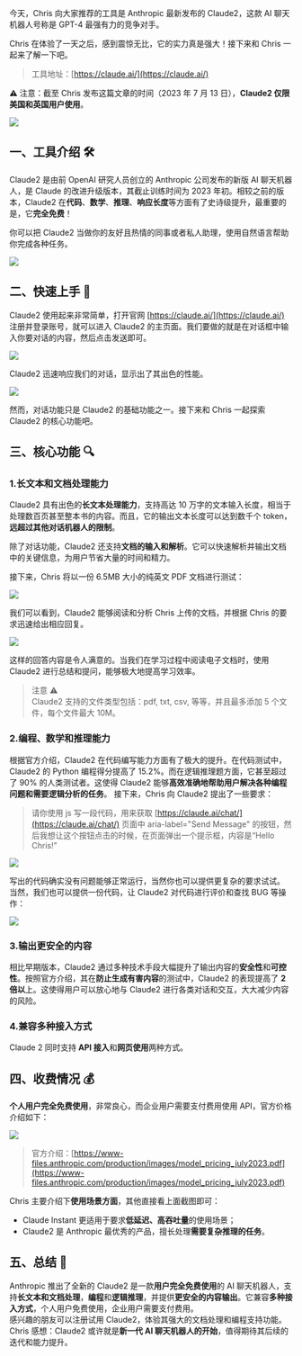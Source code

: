 今天，Chris 向大家推荐的工具是 Anthropic 最新发布的 Claude2，这款 AI 聊天机器人号称是 GPT-4 最强有力的竞争对手。

Chris 在体验了一天之后，感到震惊无比，它的实力真是强大！接下来和 Chris 一起来了解一下吧。

> 工具地址：[https://claude.ai/](https://claude.ai/)

⚠️ 注意：截至 Chris 发布这篇文章的时间（2023 年 7 月 13 日），**Claude2 仅限美国和英国用户使用**。

![](https://files.mdnice.com/user/5763/e2670e9e-cd23-479f-8ae4-0f3f26e2f4d1.png)

## 一、工具介绍 🛠️

Claude2 是由前 OpenAI 研究人员创立的 Anthropic 公司发布的新版 AI 聊天机器人，是 Claude 的改进升级版本，其截止训练时间为 2023 年初。相较之前的版本，Claude2 在**代码**、**数学**、**推理**、**响应长度**等方面有了史诗级提升，最重要的是，它**完全免费**！

你可以把 Claude2 当做你的友好且热情的同事或者私人助理，使用自然语言帮助你完成各种任务。

![](https://files.mdnice.com/user/5763/980acb4c-0d8a-45f4-b267-29db8e17791f.png)

## 二、快速上手 🚀

Claude2 使用起来非常简单，打开官网 [https://claude.ai/](https://claude.ai/) 注册并登录账号，就可以进入 Claude2 的主页面。我们要做的就是在对话框中输入你要对话的内容，然后点击发送即可。

![](https://files.mdnice.com/user/5763/557a7793-734b-4753-adb1-82afe7c958b6.png)

Claude2 迅速响应我们的对话，显示出了其出色的性能。

![](https://files.mdnice.com/user/5763/7fddc88c-3c33-44b3-b7e2-570f32b54ca7.png)

然而，对话功能只是 Claude2 的基础功能之一。接下来和 Chris 一起探索 Claude2 的核心功能吧。

## 三、核心功能 🔍

### 1.长文本和文档处理能力

Claude2 具有出色的**长文本处理能力**，支持高达 10 万字的文本输入长度，相当于处理数百页甚至整本书的内容。而且，它的输出文本长度可以达到数千个 token，**远超过其他对话机器人的限制**。

除了对话功能，Claude2 还支持**文档的输入和解析**。它可以快速解析并输出文档中的关键信息，为用户节省大量的时间和精力。

接下来，Chris 将以一份 6.5MB 大小的纯英文 PDF 文档进行测试：

![](https://files.mdnice.com/user/5763/feb7004b-7966-4866-88bd-ff8f666cd296.png)

我们可以看到，Claude2 能够阅读和分析 Chris 上传的文档，并根据 Chris 的要求迅速给出相应回复。

![](https://files.mdnice.com/user/5763/5b0d5912-6c42-40e2-8845-4624b5bca516.png)

这样的回答内容是令人满意的。当我们在学习过程中阅读电子文档时，使用 Claude2 进行总结和提问，能够极大地提高学习效率。

> 注意 ⚠️  
> Claude2 支持的文件类型包括：pdf, txt, csv, 等等，并且最多添加 5 个文件，每个文件最大 10M。

### 2.编程、数学和推理能力

根据官方介绍，Claude2 在代码编写能力方面有了极大的提升。在代码测试中，Claude2 的 Python 编程得分提高了 15.2%。而在逻辑推理题方面，它甚至超过了 90% 的人类测试者。这使得 Claude2 能够**高效准确地帮助用户解决各种编程问题和需要逻辑分析的任务**。
接下来，Chris 向 Claude2 提出了一些要求：

> 请你使用 js 写一段代码，用来获取 [https://claude.ai/chat/](https://claude.ai/chat/) 页面中 aria-label="Send Message" 的按钮，然后我想让这个按钮点击的时候，在页面弹出一个提示框，内容是“Hello Chris!”

![](https://files.mdnice.com/user/5763/221a65db-e3a9-4f62-acc3-c4b4bf800b82.png)

写出的代码确实没有问题能够正常运行，当然你也可以提供更复杂的要求试试。
当然，我们也可以提供一份代码，让 Claude2 对代码进行评价和查找 BUG 等操作：

![](https://files.mdnice.com/user/5763/c27d9b1b-e406-4e5b-9633-97eba68c9739.png)

### 3.输出更安全的内容

相比早期版本，Claude2 通过多种技术手段大幅提升了输出内容的**安全性**和**可控性**。按照官方介绍，其在**防止生成有害内容**的测试中，Claude2 的表现提高了 **2 倍以**上。这使得用户可以放心地与 Claude2 进行各类对话和交互，大大减少内容的风险。

### 4.兼容多种接入方式

Claude 2 同时支持 **API 接入**和**网页使用**两种方式。

## 四、收费情况 💰

**个人用户完全免费使用**，非常良心，而企业用户需要支付费用使用 API，官方价格介绍如下：

![](https://files.mdnice.com/user/5763/fd5e3438-2b72-4205-83d9-00bd0ec2bace.png)

> 官方介绍：[https://www-files.anthropic.com/production/images/model_pricing_july2023.pdf](https://www-files.anthropic.com/production/images/model_pricing_july2023.pdf)

Chris 主要介绍下**使用场景方面**，其他直接看上面截图即可：

- Claude Instant 更适用于要求**低延迟、高吞吐量**的使用场景；
- Claude2 是 Anthropic 最优秀的产品，擅长处理**需要复杂推理的任务**。

## 五、总结 📝

Anthropic 推出了全新的 Claude2 是一款**用户完全免费使用**的 AI 聊天机器人，支持**长文本和文档处理**，**编程**和**逻辑推理**，并提供**更安全的内容输出**。它兼容**多种接入方式**，个人用户免费使用，企业用户需要支付费用。  
感兴趣的朋友可以注册试用 Claude2，体验其强大的文档处理和编程支持功能。  
Chris 感想：Claude2 或许就是**新一代 AI 聊天机器人的开始**，值得期待其后续的迭代和能力提升。

